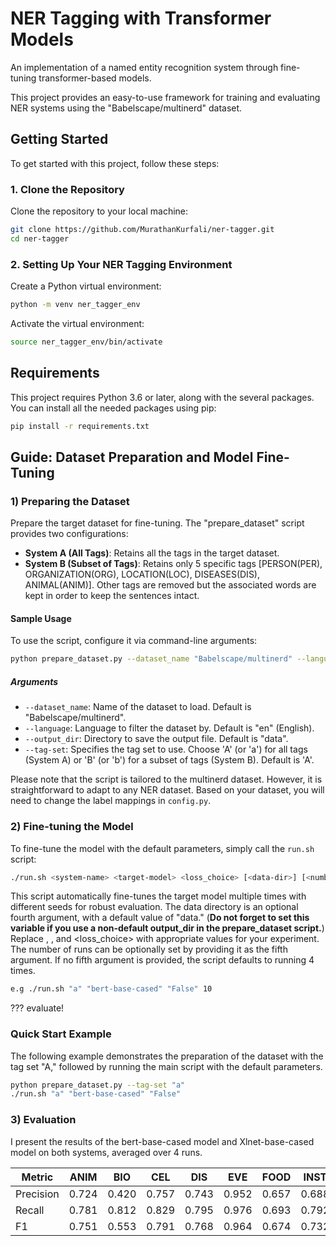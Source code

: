
#  NER Tagging with Transformer Models
An implementation of a named entity recognition system through fine-tuning transformer-based models.

This project provides an easy-to-use framework for training and evaluating NER systems using the "Babelscape/multinerd" dataset. 


## Getting Started

To get started with this project, follow these steps:

### 1. Clone the Repository

Clone the repository to your local machine:

```bash
git clone https://github.com/MurathanKurfali/ner-tagger.git
cd ner-tagger
```

### 2. Setting Up Your NER Tagging Environment

Create a Python virtual environment:

```bash
python -m venv ner_tagger_env
```
Activate the virtual environment:
  ```bash
  source ner_tagger_env/bin/activate
  ```

## Requirements

This project requires Python 3.6 or later, along with the several packages.
You can install all the needed packages using pip:

```bash
pip install -r requirements.txt
```

## Guide: Dataset Preparation and Model Fine-Tuning

### 1) Preparing the Dataset

Prepare the target dataset for fine-tuning. The "prepare_dataset" script provides two configurations:

- **System A (All Tags)**: Retains all the tags in the target dataset.
- **System B (Subset of Tags)**: Retains only 5 specific tags [PERSON(PER), ORGANIZATION(ORG), LOCATION(LOC), DISEASES(DIS),
ANIMAL(ANIM)]. Other tags are removed but the associated words are kept in order to keep the sentences intact.

#### Sample Usage

To use the script, configure it via command-line arguments:

```bash
python prepare_dataset.py --dataset_name "Babelscape/multinerd" --language "en" --output_dir "data" --tag-set "A"
```

##### Arguments

- `--dataset_name`: Name of the dataset to load. Default is "Babelscape/multinerd".
- `--language`: Language to filter the dataset by. Default is "en" (English).
- `--output_dir`: Directory to save the output file. Default is "data".
- `--tag-set`: Specifies the tag set to use. Choose 'A' (or 'a') for all tags (System A) or 'B' (or 'b') for a subset of tags (System B). Default is 'A'.

Please note that the script is tailored to the multinerd dataset. However, it is straightforward to adapt to any NER dataset. Based on your dataset, you will need to change the label mappings in `config.py`.

### 2) Fine-tuning the Model

To fine-tune the model with the default parameters, simply call the `run.sh` script:

```bash
./run.sh <system-name> <target-model> <loss_choice> [<data-dir>] [<number-of-runs>]
```
This script automatically fine-tunes the target model multiple times with different seeds for robust evaluation. The data directory is an optional fourth argument, with a default value of "data." (**Do not forget to set this variable if you use a non-default output_dir in the prepare_dataset script.**) Replace <system-name>, <target-model>, and <loss_choice> with appropriate values for your experiment. The number of runs can be optionally set by providing it as the fifth argument. If no fifth argument is provided, the script defaults to running 4 times.

```bash
e.g ./run.sh "a" "bert-base-cased" "False" 10
```
??? evaluate!
### Quick Start Example

The following example demonstrates the preparation of the dataset with the tag set "A," followed by running the main script with the default parameters.

```bash
python prepare_dataset.py --tag-set "a"
./run.sh "a" "bert-base-cased" "False"
```

### 3) Evaluation

I present the results of the bert-base-cased model and Xlnet-base-cased model on both systems, averaged over 4 runs.


| Metric | ANIM | BIO | CEL | DIS | EVE | FOOD | INST | LOC | MEDIA | MYTH | ORG | PER | PLANT | TIME | VEHI | overall |
| --- | --- | --- | --- | --- | --- | --- | --- | --- | --- | --- | --- | --- | --- | --- | --- | --- |
| Precision | 0.724 | 0.420 | 0.757 | 0.743 | 0.952 | 0.657 | 0.688 | 0.995 | 0.954 | 0.771 | 0.977 | 0.993 | 0.631 | 0.826 | 0.829 | 0.939 |
| Recall | 0.781 | 0.812 | 0.829 | 0.795 | 0.976 | 0.693 | 0.792 | 0.994 | 0.974 | 0.828 | 0.984 | 0.995 | 0.738 | 0.839 | 0.906 | 0.955 |
| F1 | 0.751 | 0.553 | 0.791 | 0.768 | 0.964 | 0.674 | 0.732 | 0.995 | 0.964 | 0.798 | 0.981 | 0.994 | 0.680 | 0.833 | 0.866 | 0.947 |
